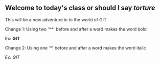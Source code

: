 ## Welcome to today's **class** or should I say *torture*

This will be a new adventure in to the world of GIT


Change 1: Using two '**' before and after a word makes the word bold

Ex: **GIT**

Change 2: Using one '*' before and after a word makes the word italic

Ex: *GIT*
